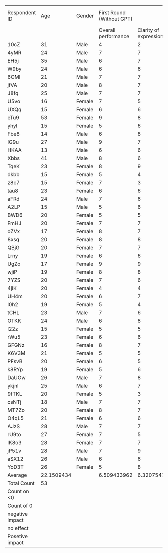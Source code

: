 | | | | | | | | | | | | | | | | | | | | | | | | | | | |
|-|-|-|-|-|-|-|-|-|-|-|-|-|-|-|-|-|-|-|-|-|-|-|-|-|-|-|
|Respondent ID|Age|Gender|First Round (Without GPT)| | | |Second Round (With GPT)| | | |Third Round (With GPT)| | | |Fourth Round (With GPT)| | | |Fifth Round (With GPT)| | | | | | | |
| | | |Overall performance|Clarity of expression|Stated idea|Stress|Overall performance|Clarity of expression|Stated idea|Stress|Overall performance|Clarity of expression|Stated idea|Stress|Overall performance|Clarity of expression|Stated idea|Stress|Overall performance|Clarity of expression|Stated idea|Stress|Overall performance|Clarity of expression|Stated idea|Stress|
|10cZ|31|Male|4|2|9|2|9|9|10|2|9|8|5|0| | | | |8|9|8|2|4|7|-1|0|
|4yMR|24|Male|7|7|8|0|6|5|8|0|6|6|7|0| | | | |7|6|6|0|0|-1|-2|0|
|EH5j|35|Male|6|7|6|0|8|7|8|0|6|6|7|0|6|7|8|0|5|7|8|1|-1|0|2|1|
|W9by|24|Male|6|6|7|5|8|8|9|7|7|7|9|5|8|9|9|6|5|6|5|4|-1|0|-2|-1|
|6OMI|21|Male|7|7|7|5|8|7|8|3|8|7|8|3|8|7|8|3|8|7|8|3|1|0|1|-2|
|jfVA|20|Male|8|7|7|1|9|8|8|0|9|9|9|0|9|8|9|0|8|9|8|0|0|2|1|-1|
|J8fq|25|Male|7|7|5|0|8|7|8|0|9|7|9|0|8|6|9|0|9|8|9|0|2|1|4|0|
|U5vo|16|Female|7|5|7|2|8|8|9|1|8|8|8|2| | | | |8|7|8|3|1|2|1|1|
|UXQq|15|Female|6|6|6|3|7|3|7|4|7|4|7|4|7|4|8|4|7|7|7|2|1|1|1|-1|
|eTu9|53|Female|9|8|8|0|8|7|9|5|9|9|9|2| | | | |8|7|8|0|-1|-1|0|0|
|yhyl|15|Female|5|6|5|3|7|7|8|1|8|7|9|0| | | | |7|7|8|0|2|1|3|-3|
|Fbe8|14|Male|6|8|5|3|8|8|9|2|9|9|9|1| | | | |8|8|8|3|2|0|3|0|
|IG9u|27|Male|9|7|8|1|10|9|10|0|10|9|10|0|9|9|10|0|9|10|10|0|0|3|2|-1|
|HKAA|13|Male|6|6|5|0|7|5|8|0|9|8|10|0|10|9|10|0|9|8|9|0|3|2|4|0|
|Xbbs|41|Male|8|6|8|1|9|8|10|0|9|7|10|0|10|9|10|0|9|8|10|0|1|2|2|-1|
|TqeK|23|Female|8|9|7|0|9|9|9|0|9|10|10|0|9|8|9|0|10|10|10|0|2|1|3|0|
|dkbb|15|Female|5|4|4|8|7|5|6|6|8|5|7|4|8|7|7|4|8|7|7|5|3|3|3|-3|
|z8c7|15|Female|7|3|7|6|8|8|7|0|9|7|9|1|10|8|10|2|10|9|10|3|3|6|3|-3|
|tau8|23|Female|6|6|6|1|7|7|8|1|8|8|9|0| | | | |7|7|8|0|1|1|2|-1|
|aFRd|24|Male|7|6|3|6|9|8|9|2|9|9|10|0| | | | |8|8|8|1|1|2|5|-5|
|A2LP|15|Male|5|6|5|3|7|6|7|3|8|7|8|1| | | | |8|7|2|8|3|1|-3|5|
|BWD6|20|Female|5|5|4|3|6|6|6|1|7|6|7|0|6|5|5|1|3|4|3|3|-2|-1|-1|0|
|FmHJ|20|Female|7|7|6|2|8|6|8|3|5|5|4|5|5|4|4|4|5|6|5|2|-2|-1|-1|0|
|oZVx|17|Female|8|7|5|9|9|6|8|5|9|8|5|3|7|5|3|1|9|7|8|6|1|0|3|-3|
|8xsq|20|Female|8|8|9|0|10|10|10|0|10|10|10|9|10|10|10|10|9|10|8|0|1|2|-1|0|
|QBjG|20|Female|7|7|6|2|8|8|9|1|10|9|10|1|9|9|10|0|9|8|7|0|2|1|1|-2|
|Lrny|19|Female|6|6|7|0|5|6|5|0|5|6|4|0|6|5|6|0|5|6|6|0|-1|0|-1|0|
|UgZo|17|Female|9|9|7|2|8|8|7|2|5|4|2|3|7|6|8|3|7|7|7|2|-2|-2|0|0|
|wjiP|19|Female|8|8|7|8|9|8|10|7|9|9|10|6|9|9|10|7|9|9|8|6|1|1|1|-2|
|7YZS|20|Female|7|6|7|5|6|6|5|4|6|5|6|4|8|7|7|3|8|8|8|2|1|2|1|-3|
|4jIK|20|Female|4|4|5|0|7|8|6|0|7|5|7|6|7|5|7|3|8|6|4|2|4|2|-1|2|
|UH4m|20|Female|6|7|4|2|6|6|6|1|7|7|6|1|6|6|5|1|6|7|4|1|0|0|0|-1|
|l0h2|19|Female|5|4|2|0|7|6|8|0|8|7|7|0|9|7|8|0|6|6|5|0|1|2|3|0|
|tCHL|23|Male|7|6|3|3|9|6|6|1|9|8|7|1|9|8|8|1|8|7|6|1|1|1|3|-2|
|OTKK|24|Male|6|8|0|10|10|5|5|4|8|6|5|7|9|7|6|5|7|8|7|8|1|0|7|-2|
|l22z|15|Female|5|5|6|7|8|9|7|5|8|8|7|3|9|8|8|4|8|7|7|3|3|2|1|-4|
|rWu5|23|Female|6|6|7|3|9|9|9|1|10|8|9|0|9|8|10|0|8|9|8|0|2|3|1|-3|
|GFGNz|16|Female|8|7|7|4|9|9|9|2|9|9|9|1|10|10|10|0|10|10|10|0|2|3|3|-4|
|K6V3M|21|Female|5|5|4|8|10|9|7|5|10|9|8|2|10|9|9|0|10|10|10|0|5|5|6|-8|
|PFsvB|20|Female|6|5|7|9|6|6|8|8|7|6|7|8|7|6|8|7|7|6|6|6|1|1|-1|-3|
|k8RYp|19|Female|5|6|5|8|8|7|9|1|9|8|9|1|9|8|9|0|8|8|8|1|3|2|3|-7|
|DaUOw|26|Male|7|8|5|3|9|9|7|1|9|9|8|1|9|10|9|0|8|8|7|2|1|0|2|-1|
|ykjnl|25|Male|6|7|7|5|8|8|8|6|6|5|8|6|7|7|8|5|5|4|6|6|-1|-3|-1|1|
|9fTKL|20|Female|5|3|4|2|7|6|8|5|7|8|5|6|7|9|5|6|8|9|5|5|3|6|1|3|
|csNTj|18|Male|7|7|8|5|8|8|9|3|6|6|8|2|7|7|8|2|9|8|8|0|2|1|0|-5|
|MT7Zo|20|Female|8|7|6|4|9|7|8|4|7|5|4|1|10|9|8|4|10|8|7|5|2|1|1|1|
|O4qL5|21|Female|6|6|7|7|7|7|6|5|7|6|7|4|8|7|7|3|7|7|5|3|1|1|-2|-4|
|AJzS|28|Male|7|7|6|1|6|6|8|3|8|8|10|5|7|8|7|5|6|8|4|3|-1|1|-2|2|
|rU9to|27|Female|7|5|7|0|8|6|7|2|8|9|9|0|9|9|9|0|8|8|9|0|1|3|2|0|
|lK8o3|28|Female|7|7|7|3|8|8|8|3|8|7|9|2|9|9|9|0|7|8|8|1|0|1|1|-2|
|jP51v|28|Male|7|9|8|3|9|6|9|2|8|7|10|0|9|8|10|0|9|6|9|0|2|-3|1|-3|
|aSX12|26|Male|6|6|6|4|8|6|9|2|9|8|10|0|10|9|10|0|9|9|10|0|3|3|4|-4|
|YoD3T|26|Female|5|8|6|4|7|7|8|3|8|8|9|3|8|8|8|1|7|6|7|2|2|-2|1|-2|
|Average|22.1509434| |6.509433962|6.320754717|6|3.320754717|7.905660377|7.113207547|7.886792453|2.396226415|7.981132075|7.283018868|7.830188679|2.150943396|8.25|7.568181818|8.090909091|2.159090909|7.716981132|7.547169811|7.264150943|1.981132075| | | | |
|Total Count|53| | | | | | | | | | | | | | | | | | | | | |53|53|53|53|
|Count on <0| | | | | | | | | | | | | | | | | | | | | | |9|8|13|31|
|Count of 0| | | | | | | | | | | | | | | | | | | | | | |5|9|4|14|
|negative impact| | | | | | | | | | | | | | | | | | | | | | |16.98113208|15.09433962|24.52830189|58.49056604|
|no effect| | | | | | | | | | | | | | | | | | | | | | |9.433962264|16.98113208|7.547169811|26.41509434|
|Posetive impact| | | | | | | | | | | | | | | | | | | | | | |73.58490566|67.9245283|67.9245283|15.09433962|
